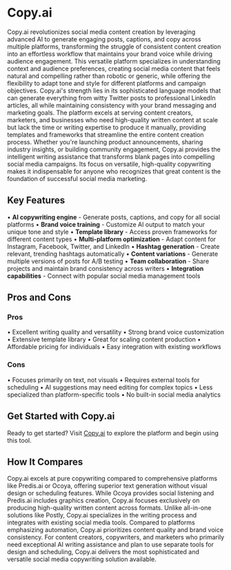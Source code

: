 # Copy.ai

Copy.ai revolutionizes social media content creation by leveraging advanced AI to generate engaging posts, captions, and copy across multiple platforms, transforming the struggle of consistent content creation into an effortless workflow that maintains your brand voice while driving audience engagement. This versatile platform specializes in understanding context and audience preferences, creating social media content that feels natural and compelling rather than robotic or generic, while offering the flexibility to adapt tone and style for different platforms and campaign objectives. Copy.ai's strength lies in its sophisticated language models that can generate everything from witty Twitter posts to professional LinkedIn articles, all while maintaining consistency with your brand messaging and marketing goals. The platform excels at serving content creators, marketers, and businesses who need high-quality written content at scale but lack the time or writing expertise to produce it manually, providing templates and frameworks that streamline the entire content creation process. Whether you're launching product announcements, sharing industry insights, or building community engagement, Copy.ai provides the intelligent writing assistance that transforms blank pages into compelling social media campaigns. Its focus on versatile, high-quality copywriting makes it indispensable for anyone who recognizes that great content is the foundation of successful social media marketing.

## Key Features

• **AI copywriting engine** - Generate posts, captions, and copy for all social platforms
• **Brand voice training** - Customize AI output to match your unique tone and style
• **Template library** - Access proven frameworks for different content types
• **Multi-platform optimization** - Adapt content for Instagram, Facebook, Twitter, and LinkedIn
• **Hashtag generation** - Create relevant, trending hashtags automatically
• **Content variations** - Generate multiple versions of posts for A/B testing
• **Team collaboration** - Share projects and maintain brand consistency across writers
• **Integration capabilities** - Connect with popular social media management tools

## Pros and Cons

### Pros
• Excellent writing quality and versatility
• Strong brand voice customization
• Extensive template library
• Great for scaling content production
• Affordable pricing for individuals
• Easy integration with existing workflows

### Cons
• Focuses primarily on text, not visuals
• Requires external tools for scheduling
• AI suggestions may need editing for complex topics
• Less specialized than platform-specific tools
• No built-in social media analytics

## Get Started with Copy.ai

Ready to get started? Visit [Copy.ai](https://www.copy.ai) to explore the platform and begin using this tool.

## How It Compares

Copy.ai excels at pure copywriting compared to comprehensive platforms like Predis.ai or Ocoya, offering superior text generation without visual design or scheduling features. While Ocoya provides social listening and Predis.ai includes graphics creation, Copy.ai focuses exclusively on producing high-quality written content across formats. Unlike all-in-one solutions like Postly, Copy.ai specializes in the writing process and integrates with existing social media tools. Compared to platforms emphasizing automation, Copy.ai prioritizes content quality and brand voice consistency. For content creators, copywriters, and marketers who primarily need exceptional AI writing assistance and plan to use separate tools for design and scheduling, Copy.ai delivers the most sophisticated and versatile social media copywriting solution available.